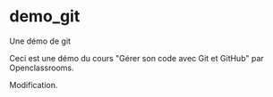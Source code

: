 # demo_git
Une démo de git

Ceci est une démo du cours "Gérer son code avec Git et GitHub" par Openclassrooms.

Modification.
